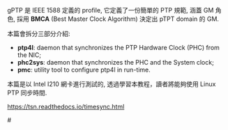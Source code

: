 gPTP 是 IEEE 1588 定義的 profile, 它定義了一份簡單的 PTP 規範, 涵蓋 GM 角色, 採用 **BMCA** (Best Master Clock Algorithm)
決定出 pTPT domain 的 GM.

本篇會拆分三部分介紹:
- **ptp4l**: daemon that synchronizes the PTP Hardware Clock (PHC) from the NIC;
- **phc2sys**: daemon that synchronizes the PHC and the System clock;
- **pmc**: utility tool to configure ptp4l in run-time.

本篇是以 Intel I210 網卡進行測試的, 透過學習本教程，讀者將能夠使用 Linux PTP 同步時間.

https://tsn.readthedocs.io/timesync.html


\#